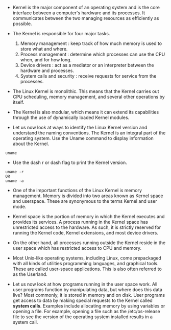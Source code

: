 * Kernel is the major component of an operating system and is the core interface between a computer's hardware and its processes. It communicates between the two managing resources as efficiently as possible. 

* The Kernel is responsible for four major tasks. 

   1. Memory management : keep track of how much memory is used to store what and where. 
   2. Process management : determine which processes can use the CPU when, and for how long. 
   3. Device drivers : act as a mediator or an interpreter between the hardware and processes. 
   4. System calls and security : receive requests for service from the processes. 
   
* The Linux Kernel is monolithic. This means that the Kernel carries out CPU scheduling, memory management, and several other operations by itself. 

* The Kernel is also modular, which means it can extend its capabilities through the use of dynamically loaded Kernel modules. 

* Let us now look at ways to identify the Linux Kernel version and understand the naming conventions. The Kernel is an integral part of the operating system. Use the Uname command to display information about the Kernel. 

```
uname
```

* Use the dash r or dash  flag to print the Kernel version. 

```
uname -r 
OR 
uname -a
```

* One of the important functions of the Linux Kernel is memory management. Memory is divided into two areas known as Kernel space and userspace. These are synonymous to the terms Kernel and user mode. 

* Kernel space is the portion of memory in which the Kernel executes and provides its services. A process running in the Kernel space has unrestricted access to the hardware. As such, it is strictly reserved for running the Kernel code, Kernel extensions, and most device drivers. 

* On the other hand, all processes running outside the Kernel reside in the user space which has restricted access to CPU and memory. 

* Most Unix-like operating systems, including Linux, come prepackaged with all kinds of utilities programming languages, and graphical tools. These are called user-space applications. This is also often referred to as the Userland. 

* Let us now look at how programs running in the user space work. All user programs function by manipulating data, but where does this data live? Most commonly, it is stored in memory and on disk. User programs get access to data by making special requests to the Kernel called <b>system calls</b>. Examples include allocating memory by using variables or opening a file. For example, opening a file such as the /etc/os-release file to see the version of the operating system installed results in a system call. 















